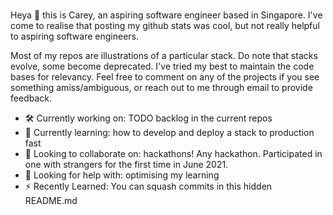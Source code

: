 ### <WIP> 
Heya 👋 this is Carey, an aspiring software engineer based in Singapore. I've come to realise that posting my github stats was cool, but not really helpful to aspiring software engineers.

Most of my repos are illustrations of a particular stack. Do note that stacks evolve, some become deprecated. I've tried my best to maintain the code bases for relevancy. Feel free to comment on any of the projects if you see something amiss/ambiguous, or reach out to me through email to provide feedback.

- 🛠️ Currently working on: TODO backlog in the current repos
- 🌱 Currently learning: how to develop and deploy a stack to production fast 
- 👯 Looking to collaborate on: hackathons! Any hackathon. Participated in one with strangers for the first time in June 2021.
- 🤔 Looking for help with: optimising my learning
-  ⚡  Recently Learned: You can squash commits in this hidden README.md
   
<!--


- �🛠️ I’m currently working on ...
- 🌱 I’m currently learning ...
- 👯 I’m looking to collaborate on ...
- 🤔 I’m looking for help with ...
- 💬 Ask me about ...
- 📫 How to reach me: ...
- 😄 Pronouns: ...
- ⚡ Fun fact: ...
-->

